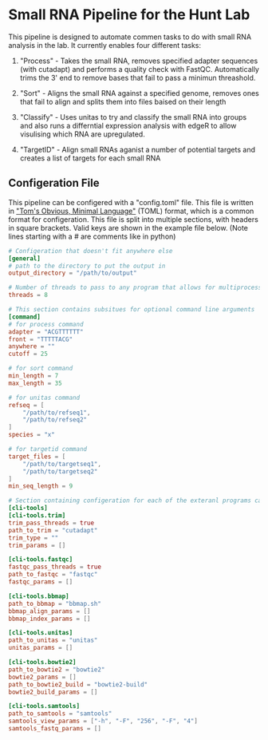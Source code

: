 # Small RNA Pipeline for the Hunt Lab

This pipeline is designed to automate commen tasks to do with small RNA analysis in the lab. It currently enables four different tasks:

1. "Process" - Takes the small RNA, removes specified adapter sequences (with cutadapt) and performs a quality check with FastQC. Automatically trims the 3' end to remove bases that fail to pass a minimun threashold.

2. "Sort" - Aligns the small RNA against a specified genome, removes ones that fail to align and splits them into files baised on their length

3. "Classify" - Uses unitas to try and classify the small RNA into groups and also runs a differntial expression analysis with edgeR to allow visulising which RNA are upregulated.

4. "TargetID" - Align small RNAs aganist a number of potential targets and creates a list of targets for each small RNA

## Configeration File

This pipeline can be configered with a "config.toml" file. This file is written in ["Tom's Obvious, Minimal Language"](https://toml.io/en/) (TOML) format, which is a common format for configeration. This file is split into multiple sections, with headers in square brackets. Valid keys are shown in the example file below. (Note lines starting with a # are comments like in python)

```toml
# Configeration that doesn't fit anywhere else
[general]
# path to the directory to put the output in
output_directory = "/path/to/output"

# Number of threads to pass to any program that allows for multiprocessing
threads = 8

# This section contains subsitues for optional command line arguments
[command]
# for process command
adapter = "ACGTTTTTT"
front = "TTTTTACG"
anywhere = ""
cutoff = 25

# for sort command
min_length = 7
max_length = 35

# for unitas command
refseq = [
    "/path/to/refseq1",
    "/path/to/refseq2"
]
species = "x"

# for targetid command
target_files = [
    "/path/to/targetseq1",
    "/path/to/targetseq2"
]
min_seq_length = 9

# Section containing configeration for each of the exteranl programs called while in use
[cli-tools]
[cli-tools.trim]
trim_pass_threads = true
path_to_trim = "cutadapt"
trim_type = ""
trim_params = []

[cli-tools.fastqc]
fastqc_pass_threads = true
path_to_fastqc = "fastqc"
fastqc_params = []

[cli-tools.bbmap]
path_to_bbmap = "bbmap.sh"
bbmap_align_params = []
bbmap_index_params = []

[cli-tools.unitas]
path_to_unitas = "unitas"
unitas_params = []

[cli-tools.bowtie2]
path_to_bowtie2 = "bowtie2"
bowtie2_params = []
path_to_bowtie2_build = "bowtie2-build"
bowtie2_build_params = []

[cli-tools.samtools]
path_to_samtools = "samtools"
samtools_view_params = ["-h", "-F", "256", "-F", "4"]
samtools_fastq_params = []
```